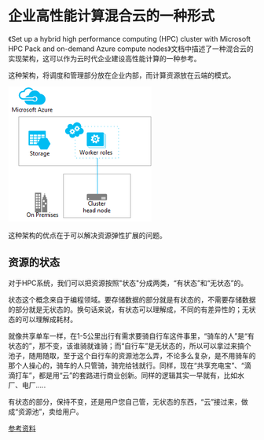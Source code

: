 # 企业高性能计算混合云的一种形式

《Set up a hybrid high performance computing (HPC) cluster with Microsoft HPC Pack and on-demand Azure compute nodes》文档中描述了一种混合云的实现架构，这可以作为云时代企业建设高性能计算的一种参考。

这种架构，将调度和管理部分放在企业内部，而计算资源放在云端的模式。

![HPC混合云的一种形式](..\Images\HPC混合云的一种形式.png)



这种架构的优点在于可以解决资源弹性扩展的问题。

##  资源的状态

对于HPC系统，我们可以把资源按照"状态"分成两类，“有状态”和“无状态”的。

状态这个概念来自于编程领域。要存储数据的部分就是有状态的，不需要存储数据的部分就是无状态的。换句话来说，有状态可以理解成，不同的有差异性的；无状态的可以理解成耗材。

就像共享单车一样，在1-5公里出行有需求要骑自行车这件事里，“骑车的人”是“有状态的”，那不变，该谁骑就谁骑；而“自行车”是无状态的，所以可以拿过来搞个池子，随用随取，至于这个自行车的资源池怎么弄，不论多么复杂，是不用骑车的那个人操心的，骑车的人只管骑，骑完给钱就行。同样，现在“共享充电宝”、“滴滴打车”，都是用“云”的套路进行商业创新。同样的逻辑其实一早就有，比如水厂、电厂.....

有状态的部分，保持不变，还是用户您自己管，无状态的东西，“云”接过来，做成“资源池”，卖给用户。



[参考资料](https://docs.microsoft.com/en-us/azure/cloud-services/cloud-services-setup-hybrid-hpcpack-cluster)